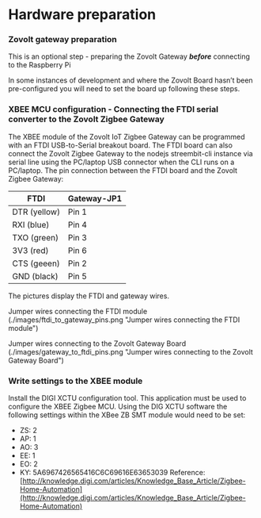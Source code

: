 # Hardware preparation

### Zovolt gateway preparation

This is an optional step  - preparing the Zovolt Gateway ***before*** connecting to the Raspberry Pi

In some instances of development and where the Zovolt Board hasn’t been pre-configured you will need to set the board up following these steps.

### XBEE MCU configuration - Connecting the FTDI serial converter to the Zovolt Zigbee Gateway

The XBEE module of the Zovolt IoT Zigbee Gateway can be programmed with an FTDI USB-to-Serial breakout board. The FTDI board can also connect the Zovolt Zigbee Gateway to the nodejs streembit-cli instance via serial line using the PC/laptop USB connector when the CLI runs on a PC/laptop.
The pin connection between the FTDI board and the Zovolt Zigbee Gateway:

**FTDI** | **Gateway-JP1**
--------- | -------
DTR (yellow) | Pin 1
RXI (blue) | Pin 4
TXO (green) | Pin 3
3V3 (red) | Pin 6
CTS (geeen) | Pin 2
GND (black) | Pin 5

The pictures display the FTDI and gateway wires.

Jumper wires connecting the FTDI module
(./images/ftdi_to_gateway_pins.png "Jumper wires connecting the FTDI module")

Jumper wires connecting to the Zovolt Gateway Board
(./images/gateway_to_ftdi_pins.png "Jumper wires connecting to the Zovolt Gateway Board")

### Write settings to the XBEE module

Install the DIGI XCTU configuration tool. This application must be used to configure the XBEE Zigbee MCU.
Using the DIG XCTU software the following settings within the XBee ZB SMT module would need to be set:
  * ZS: 2
  * AP: 1
  * AO: 3
  * EE: 1
  * EO: 2
  * KY: 5A6967426565416C6C69616E63653039
Reference: [http://knowledge.digi.com/articles/Knowledge_Base_Article/Zigbee-Home-Automation](http://knowledge.digi.com/articles/Knowledge_Base_Article/Zigbee-Home-Automation)
